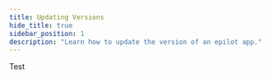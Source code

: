 ```yaml
---
title: Updating Versions
hide_title: true
sidebar_position: 1
description: "Learn how to update the version of an epilot app."
---
```



Test